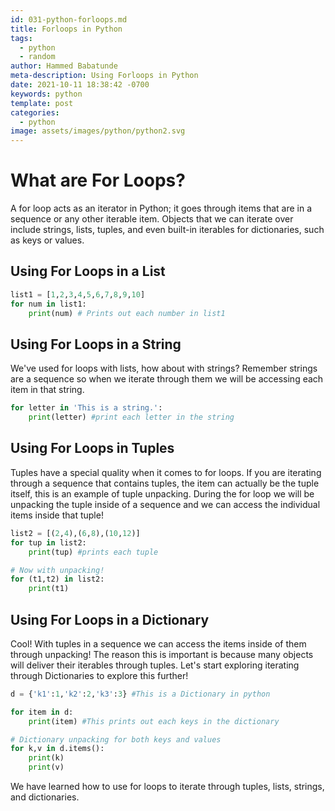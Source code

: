 ```yaml
---
id: 031-python-forloops.md
title: Forloops in Python
tags:
  - python
  - random
author: Hammed Babatunde
meta-description: Using Forloops in Python
date: 2021-10-11 18:38:42 -0700
keywords: python
template: post
categories:
  - python
image: assets/images/python/python2.svg
---
```


# What are For Loops?
A for loop acts as an iterator in Python; it goes through items that are in a sequence or any other iterable item. Objects that we can iterate over include strings, lists, tuples, and even built-in iterables for dictionaries, such as keys or values.

## Using For Loops in a List
```python
list1 = [1,2,3,4,5,6,7,8,9,10]
for num in list1:
    print(num) # Prints out each number in list1
```

## Using For Loops in a String 
We've used for loops with lists, how about with strings? Remember strings are a sequence so when we iterate through them we will be accessing each item in that string.
```python
for letter in 'This is a string.':
    print(letter) #print each letter in the string
```

## Using For Loops in Tuples
Tuples have a special quality when it comes to for loops. If you are iterating through a sequence that contains tuples, the item can actually be the tuple itself, this is an example of tuple unpacking. During the for loop we will be unpacking the tuple inside of a sequence and we can access the individual items inside that tuple!
```python
list2 = [(2,4),(6,8),(10,12)]
for tup in list2:
    print(tup) #prints each tuple

# Now with unpacking!
for (t1,t2) in list2:
    print(t1)
```
## Using For Loops in a Dictionary
Cool! With tuples in a sequence we can access the items inside of them through unpacking! The reason this is important is because many objects will deliver their iterables through tuples. Let's start exploring iterating through Dictionaries to explore this further!

```python
d = {'k1':1,'k2':2,'k3':3} #This is a Dictionary in python

for item in d:
    print(item) #This prints out each keys in the dictionary

# Dictionary unpacking for both keys and values
for k,v in d.items():
    print(k)
    print(v) 
```
We have learned how to use for loops to iterate through tuples, lists, strings, and dictionaries.
